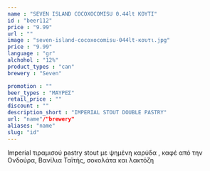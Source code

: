 ```yaml
---
name : "SEVEN ISLAND COCOXOCOMISU 0.44lt ΚΟΥΤΙ"
id : "beer112"
price : "9.99"
url : ""
image : "seven-island-cocoxocomisu-044lt-κουτι.jpg"
price : "9.99"
language : "gr"
alchohol : "12%"
product_types : "can"
brewery : "Seven"

promotion : ""
beer_types : "ΜΑΥΡΕΣ"
retail_price : ""
discount : ""
description_short : "IMPERIAL STOUT DOUBLE PASTRY"
url: "name"/"brewery"
aliases: "name"
slug: "id"
---
```


Imperial τιραμισού pastry stout με ψημένη καρύδα , καφέ από την Ονδούρα, Βανίλια Ταϊτής, σοκολάτα και λακτόζη